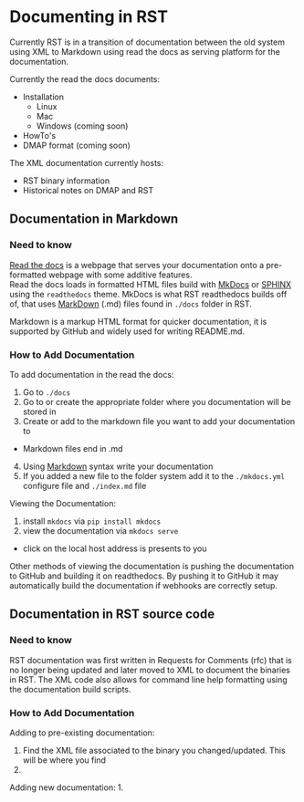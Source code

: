 # Documenting in RST 

Currently RST is in a transition of documentation between the old system using XML to Markdown using read the docs as serving platform for the documentation. 

Currently the read the docs documents:
- Installation
  - Linux
  - Mac
  - Windows (coming soon)
- HowTo's 
- DMAP format (coming soon)

The XML documentation currently hosts:
- RST binary information 
- Historical notes on DMAP and RST 

## Documentation in Markdown

### Need to know 
[Read the docs](https://readthedocs.org/) is a webpage that serves your documentation onto a pre-formatted webpage with some additive features.  
Read the docs loads in formatted HTML files build with [MkDocs](https://www.mkdocs.org/) or [SPHINX](http://www.sphinx-doc.org/en/master/) using the `readthedocs` theme. 
MkDocs is what RST readthedocs builds off of, that uses [MarkDown](https://www.markdownguide.org/) (.md) files found in `./docs` folder in RST. 

Markdown is a markup HTML format for quicker documentation, it is supported by GitHub and widely used for writing README.md. 

### How to Add Documentation
To add documentation in the read the docs:
1. Go to `./docs`
2. Go to or create the appropriate folder where you documentation will be stored in
3. Create or add to the markdown file you want to add your documentation to
  - Markdown files end in .md 
4. Using [Markdown](https://www.markdownguide.org/cheat-sheet) syntax write your documentation
5. If you added a new file to the folder system add it to the `./mkdocs.yml` configure file and `./index.md` file 

Viewing the Documentation:
1. install `mkdocs` via `pip install mkdocs` 
2. view the documentation via `mkdocs serve` 
  - click on the local host address is presents to you

Other methods of viewing the documentation is pushing the documentation to GitHub and building it on readthedocs. 
By pushing it to GitHub it may automatically build the documentation if webhooks are correctly setup.  
 
## Documentation in RST source code 

### Need to know 
RST documentation was first written in Requests for Comments (rfc) that is no longer being updated and later moved to XML to document the binaries in RST. 
The XML code also allows for command line help formatting using the documentation build scripts. 

### How to Add Documentation
Adding to pre-existing documentation:
1. Find the XML file associated to the binary you changed/updated. This will be where you find  
2. 

Adding new documentation:
1. 
